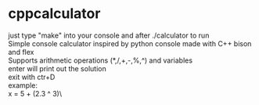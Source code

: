 # cppcalculator
just type "make" into your console and after ./calculator to run\
Simple console calculator inspired by python console made with C++ bison and flex\
Supports arithmetic operations (\*,/,+,-,%,^) and variables\
enter will print out the solution\
exit with ctr+D\
example:\
x = 5 + (2.3 ^ 3)\
